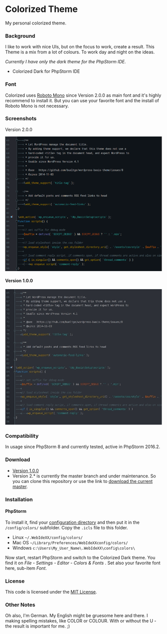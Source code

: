 # Colorized Theme
My personal colorized theme.

### Background
I like to work with nice UIs, but on the focus to work, create a result. This Theme is a mix from a lot of colours. To work day and night on the ideas.

_Currently I have only the dark theme for the PhpStorm IDE._

* Colorized Dark for PhpStorm IDE

### Font

Colorized uses [Roboto Mono](https://fonts.google.com/specimen/Roboto+Mono) since Version 2.0.0 as main font and it's highly recommend to install it. But you can use your favorite font and the install of Roboto Mono is not necessary.

### Screenshots

Version 2.0.0

![PHP Source in PhpStorm 9](./screenshots/colorized-dark-php-v2.png)

#### Version 1.0.0

![PHP Source in PhpStorm 9](./screenshots/colorized-dark-php.jpg)

### Compatibility
In usage since PhpStorm 8 and currently tested, active in PhpStorm 2016.2.

### Download

* [Version 1.0.0](https://github.com/bueltge/colorized-theme/releases/tag/1.0.0)
* Version 2.* is currently the master branch and under maintenance. So you can clone this repository or use the link to [download the current master](https://github.com/bueltge/colorized-theme/archive/master.zip).

### Installation

#### PhpStorm
To install it, find your [configuration directory](http://www.jetbrains.com/phpstorm/webhelp/project-and-ide-settings.html) and then put it in the `/config/colors/` subfolder. Copy the `.icls` file to this folder.

* Linux `~/.WebIdeXX/config/colors/`
* Mac OS `~/Library/Preferences/WebIdeXXconfig/colors/`
* Windows `c:\Users\My_User_Name\.WebIdeXX\config\colors\`

Now start, restart PhpStorm and switch to the Colorized Dark theme. You find it on _File_ - _Settings_ - _Editor_ - _Colors & Fonts_ . Set also your favorite font here, sub-item _Font_.

### License

This code is licensed under the [MIT License](./LICENSE).

### Other Notes

Oh also, I'm German. My English might be gruesome here and there. I  making spelling mistakes, like COLOR or COLOUR. With or without the U - the result is important for me. ;)